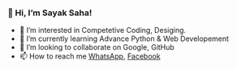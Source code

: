 ### 👋 Hi, I’m Sayak Saha!
- 👀 I’m interested in Competetive Coding, Desiging.
- 🌱 I’m currently learning Advance Python & Web Developement
-  💞️ I’m looking to collaborate on Google, GitHub
- 📫 How to reach me [WhatsApp](https://wa.me/9477035368), [Facebook](https://www.facebook.com/sayak.saha.10501)


<!---
sayakongit/sayakongit is a ✨ special ✨ repository because its `README.md` (this file) appears on your GitHub profile.
You can click the Preview link to take a look at your changes.
--->
